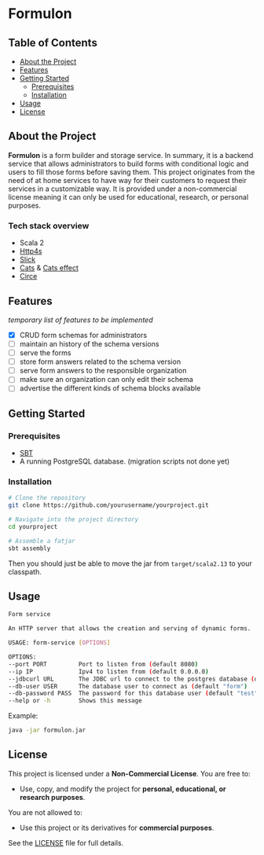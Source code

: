 # Formulon

## **Table of Contents**
- [About the Project](#about-the-project)
- [Features](#features)
- [Getting Started](#getting-started)
  - [Prerequisites](#prerequisites)
  - [Installation](#installation)
- [Usage](#usage)
- [License](#license)

## **About the Project**

**Formulon** is a form builder and storage service.
In summary, it is a backend service that allows administrators to build forms with conditional logic and users to fill those forms before saving them.
This project originates from the need of at home services to have way for their customers to request their services in a customizable way.
It is provided under a non-commercial license meaning it can only be used for educational, research, or personal purposes.

### **Tech stack overview**

- Scala 2
- [Http4s](https://http4s.org/)
- [Slick](https://scala-slick.org/)
- [Cats](https://typelevel.org/cats/) & [Cats effect](https://typelevel.org/cats-effect/)
- [Circe](https://circe.github.io/circe/)

## **Features**

*temporary list of features to be implemented*

- [X] CRUD form schemas for administrators
- [ ] maintain an history of the schema versions
- [ ] serve the forms
- [ ] store form answers related to the schema version
- [ ] serve form answers to the responsible organization
- [ ] make sure an organization can only edit their schema
- [ ] advertise the different kinds of schema blocks available

## **Getting Started**

### **Prerequisites**

- [SBT](https://www.scala-sbt.org/)
- A running PostgreSQL database. (migration scripts not done yet)

### **Installation**

```bash
# Clone the repository
git clone https://github.com/yourusername/yourproject.git

# Navigate into the project directory
cd yourproject

# Assemble a fatjar
sbt assembly
```

Then you should just be able to move the jar from `target/scala2.13` to your classpath.

## **Usage**

```bash
Form service

An HTTP server that allows the creation and serving of dynamic forms.

USAGE: form-service [OPTIONS]

OPTIONS:
--port PORT         Port to listen from (default 8080)
--ip IP             Ipv4 to listen from (default 0.0.0.0)
--jdbcurl URL       The JDBC url to connect to the postgres database (default jdbc:postgresql://localhost/konexii)
--db-user USER      The database user to connect as (default "form")
--db-password PASS  The password for this database user (default "test")
--help or -h        Shows this message
```

Example:

```bash
java -jar formulon.jar
```

## **License**

This project is licensed under a **Non-Commercial License**.
You are free to:
- Use, copy, and modify the project for **personal, educational, or research purposes**.

You are not allowed to:
- Use this project or its derivatives for **commercial purposes**.

See the [LICENSE](LICENSE) file for full details.

